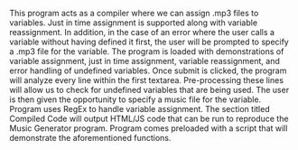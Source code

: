 This program acts as a compiler where we can assign .mp3 files to variables. Just in time assignment is supported along with variable reassignment. In addition, in the case of an error where the user calls a variable without having defined it first, the user will be prompted to specify a .mp3 file for the variable. The program is loaded with demonstrations of variable assignment, just in time assignment, variable reassignment, and error handling of undefined variables. Once submit is clicked, the program will analyze every line within the first textarea. Pre-processing these lines will allow us to check for undefined variables that are being used. The user is then given the opportunity to specify a music file for the variable. Program uses RegEx to handle variable assignment. The section titled Compiled Code will output HTML/JS code that can be run to reproduce the Music Generator program. Program comes preloaded with a script that will demonstrate the aforementioned functions.